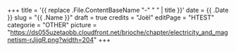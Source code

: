 +++
title = '{{ replace .File.ContentBaseName "-" " " | title }}'
date = {{ .Date }}
slug = "{{ .Name }}"
draft = true
credits = "Joël"
editPage = "HTEST"
categorie = "OTHER"
picture = "https://ds055uzetaobb.cloudfront.net/brioche/chapter/electricity_and_magnetism-rJijqR.png?width=204"
+++
